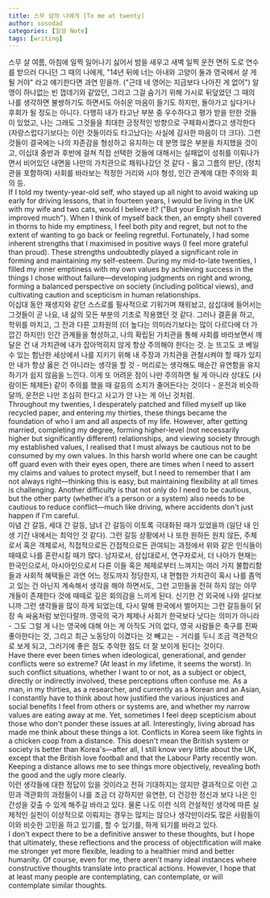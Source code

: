 ```yaml
---
title: 스무 살의 나에게 [To me at twenty]
author: sosodad
categories: [일상 Note]
tags: [writing]
---
```


스무 살 여름, 아침에 일찍 일어나기 싫어서 밤을 새우고 새벽 일찍 운전 면허 도로 연수를 받으러 다니던 그 때의 나에게, "14년 뒤에 너는 아내와 고양이 둘과 영국에서 살 게 될 거야" 라고 얘기한다면 과연 믿을까. ("근데 네 영어는 지금보다 나아진 게 없어") 알맹이 하나없는 빈 껍데기와 같았던, 그리고 그걸 숨기기 위해 가시로 뒤덮었던 그 때의 나를 생각하면 불쌍하기도 하면서도 아쉬운 마음이 들기도 하지만, 돌아가고 싶다거나 후회가 될 정도는 아니다. 다행히 내가 타고난 부분 중 우수하다고 평가 받을 만한 것들이 있었고, 나는 그래도 그것들을 최대한 긍정적인 방향으로 구체화시켰다고 생각한다 (자랑스럽다기보다는 이런 것들이라도 타고났다는 사실에 감사한 마음이 더 크다). 그런 것들이 결국에는 나의 자존감을 형성하고 유지하는 데 분명 많은 부분을 차지했을 것이고, 이십대 중반과 후반에 걸쳐 직접 선택한 것들에 대해서는 실패없이 성취를 이뤄나가면서 비어있던 내면을 나만의 가치관으로 채워나갔던 것 같다 - 옳고 그름의 판단, (정치관을 포함하여) 사회를 바라보는 적정한 거리와 시야 형성, 인간 관계에 대한 주의와 회의 등.  
If I told my twenty-year-old self, who stayed up all night to avoid waking up early for driving lessons, that in fourteen years, I would be living in the UK with my wife and two cats, would I believe it? ("But your English hasn't improved much"). When I think of myself back then, an empty shell covered in thorns to hide my emptiness, I feel both pity and regret, but not to the extent of wanting to go back or feeling regretful. Fortunately, I had some inherent strengths that I maximised in positive ways (I feel more grateful than proud). These strengths undoubtedly played a significant role in forming and maintaining my self-esteem. During my mid-to-late twenties, I filled my inner emptiness with my own values by achieving success in the things I chose without failure—developing judgments on right and wrong, forming a balanced perspective on society (including political views), and cultivating caution and scepticism in human relationships.  
이십대 동안 재생지와 같던 스스로를 필사적으로 기워가며 채워놨고, 삼십대에 들어서는 그것들이 곧 나요, 내 삶의 모든 부분의 기초로 작용했던 것 같다. 그러나 결혼을 하고, 학위를 마치고, 그 전과 다른 고차원의 (더 높다는 의미라기보다는 많이 다르다에 더 가깝긴 하지만) 인간 관계들을 형성하고, 나의 확립된 가치관을 통해 사회를 바라보면서 깨달은 건 내 가치관에 내가 잡아먹히지 않게 항상 주의해야 한다는 것. 눈 뜨고도 코 베일 수 있는 험난한 세상에서 나를 지키기 위해 내 주장과 가치관을 관철시켜야 할 때가 있지만 내가 항상 옳은 건 아니라는 생각을 할 것 - 머리로는 생각해도 매순간 유연함을 유지하기가 쉽지 않음을 느낀다. 이게 또 어려운 점이 나만 주의하면 될 게 아니라 상대도 (사람이든 체제든) 같이 주의를 했을 때 갈등의 소지가 줄어든다는 것이다 - 운전과 비슷하달까, 운전은 나만 조심히 한다고 사고가 안 나는 게 아닌 것처럼.  
Throughout my twenties, I desperately patched and filled myself up like recycled paper, and entering my thirties, these things became the foundation of who I am and all aspects of my life. However, after getting married, completing my degree, forming higher-level (not necessarily higher but significantly different) relationships, and viewing society through my established values, I realised that I must always be cautious not to be consumed by my own values. In this harsh world where one can be caught off guard even with their eyes open, there are times when I need to assert my claims and values to protect myself, but I need to remember that I am not always right—thinking this is easy, but maintaining flexibility at all times is challenging. Another difficulty is that not only do I need to be cautious, but the other party (whether it’s a person or a system) also needs to be cautious to reduce conflict—much like driving, where accidents don't just happen if I'm careful.  
이념 간 갈등, 세대 간 갈등, 남녀 간 갈등이 이토록 극대화된 때가 있었을까 (일단 내 인생 기간 내에서는 최악인 것 같다). 그런 갈등 상황에서 나 또한 원하든 원치 않든, 주체로서 혹은 객체로서, 직접적으로든 간접적으로든 관여되는 과정에서 위와 같은 인식들이 때때로 나를 혼란시킬 때가 많다. 남자로서, 삼십대로서, 연구자로서, 더 나아가 현재는 한국인으로서, 아시아인으로서 다른 이들 혹은 체제로부터 느껴지는 여러 가지 불합리함들과 사회적 혜택들은 과연 어느 정도까지 정당한지, 내 편협한 가치관이 혹시 나를 좀먹고 있는 건 아닌지 계속해서 생각을 해야 하면서도, 그런 고민들을 전혀 하지 않는 아무개들이 존재한다 것에 때때로 깊은 회의감을 느끼게 된다. 신기한 건 외국에 나와 살다보니까 그런 생각들을 많이 하게 되었는데, 다시 말해 한국에서 벌어지는 그런 갈등들이 닭장 속 싸움처럼 보인다랄까. 영국의 국가 체제나 사회가 한국보다 낫다는 의미가 아니라 - 그도 그럴 게 나는 영국에 대해 아는 게 아직도 거의 없다, 영국 사람들은 축구를 진짜 좋아한다는 것, 그리고 최근 노동당이 이겼다는 것 빼고는 - 거리를 두니 조금 객관적으로 보게 되고, 그러기에 좋은 점도 추악한 점도 더 잘 보이게 된다는 것이다.  
Have there ever been times when ideological, generational, and gender conflicts were so extreme? (At least in my lifetime, it seems the worst). In such conflict situations, whether I want to or not, as a subject or object, directly or indirectly involved, these perceptions often confuse me. As a man, in my thirties, as a researcher, and currently as a Korean and an Asian, I constantly have to think about how justified the various injustices and social benefits I feel from others or systems are, and whether my narrow values are eating away at me. Yet, sometimes I feel deep scepticism about those who don't ponder these issues at all. Interestingly, living abroad has made me think about these things a lot. Conflicts in Korea seem like fights in a chicken coop from a distance. This doesn't mean the British system or society is better than Korea's—after all, I still know very little about the UK, except that the British love football and that the Labour Party recently won. Keeping a distance allows me to see things more objectively, revealing both the good and the ugly more clearly.  
이런 생각들에 대한 정답이 있을 것이라고 전혀 기대하지는 않지만 결과적으로 이런 고민과 객관화의 과정들이 나를 조금 더 강하지만 유연한, 더 건강한 정신과 보다 나은 인간성을 갖출 수 있게 해주길 바라고 있다. 물론 나도 이런 식의 건설적인 생각에 따른 실제적인 실천이 이상적으로 이뤄지는 경우는 많지는 않으나 생각만이라도 많은 사람들이 이와 비슷한 고민을 하고 있기를, 할 수 있기를, 하게 되기를 바라고 있다.  
I don't expect there to be a definitive answer to these thoughts, but I hope that ultimately, these reflections and the process of objectification will make me stronger yet more flexible, leading to a healthier mind and better humanity. Of course, even for me, there aren't many ideal instances where constructive thoughts translate into practical actions. However, I hope that at least many people are contemplating, can contemplate, or will contemplate similar thoughts.